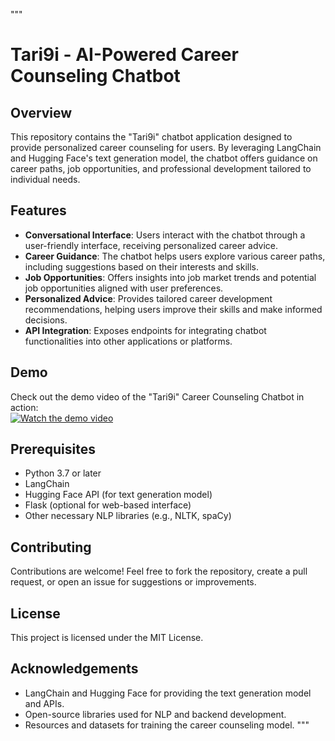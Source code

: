 """
# Tari9i - AI-Powered Career Counseling Chatbot

## Overview

This repository contains the "Tari9i" chatbot application designed to provide personalized career counseling for users. By leveraging LangChain and Hugging Face's text generation model, the chatbot offers guidance on career paths, job opportunities, and professional development tailored to individual needs.

## Features

- **Conversational Interface**: Users interact with the chatbot through a user-friendly interface, receiving personalized career advice.
- **Career Guidance**: The chatbot helps users explore various career paths, including suggestions based on their interests and skills.
- **Job Opportunities**: Offers insights into job market trends and potential job opportunities aligned with user preferences.
- **Personalized Advice**: Provides tailored career development recommendations, helping users improve their skills and make informed decisions.
- **API Integration**: Exposes endpoints for integrating chatbot functionalities into other applications or platforms.

## Demo

Check out the demo video of the "Tari9i" Career Counseling Chatbot in action:  
[![Watch the demo video](https://img.youtube.com/vi/defbE6fyKOE/0.jpg)](https://youtu.be/defbE6fyKOE)

## Prerequisites

- Python 3.7 or later
- LangChain
- Hugging Face API (for text generation model)
- Flask (optional for web-based interface)
- Other necessary NLP libraries (e.g., NLTK, spaCy)

## Contributing

Contributions are welcome! Feel free to fork the repository, create a pull request, or open an issue for suggestions or improvements.

## License

This project is licensed under the MIT License.

## Acknowledgements

- LangChain and Hugging Face for providing the text generation model and APIs.
- Open-source libraries used for NLP and backend development.
- Resources and datasets for training the career counseling model.
"""
